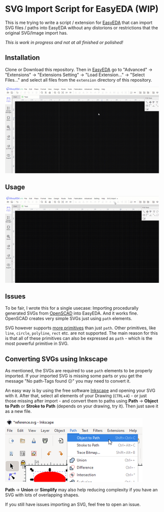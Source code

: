 SVG Import Script for EasyEDA (WIP)
===================================
This is me trying to write a script / extension for [EasyEDA](https://easyeda.com/editor) that can import SVG files / paths into EasyEDA without any distorions or restrictions that the original SVG/Image import has.

*This is work in progress and not at all finished or polished!*

Installation
------------
Clone or Download this repository. Then in [EasyEDA](https://easyeda.com/editor) go to "Advanced" -> "Extensions" -> "Extensions Setting" -> "Load Extension..." -> "Select Files..." and select all files from the `extension` directory of this repository.

<img src="images/EasyEDA-SVG-Install.gif" alt="Extension Installation" />

Usage
-----

<img src="images/EasyEDA-SVG-Demo.gif" alt="Demo" />

Issues
------
To be fair, I wrote this for a single usecase: Importing procedurally generated SVGs from [OpenSCAD](https://www.openscad.org/) into EasyEDA. And it works fine.
OpenSCAD creates very simple SVGs just using `path` elements.

SVG however supports [more primitives](https://developer.mozilla.org/en-US/docs/Web/SVG/Tutorial/Basic_Shapes) than just `path`. Other primitives, like `line`, `circle`, `polyline`, `rect` etc. are not supported. The main reason for this is that all of these primitives can also be expressed as `path` - which is the most powerful primitive in SVG.

Converting SVGs using Inkscape
------------------------------
As mentioned, the SVGs are required to use `path` elements to be properly imported. If your imported SVG is missing some parts or you get the message "No path-Tags found 😕" you may need to convert it.

An easy way is by using the free software [Inkscape](https://inkscape.org/) and opening your SVG with it. After that, select all elements of your Drawing (`CTRL`+`A`) - or just those missing after import - and convert them to paths using **Path** -> **Object to Path** or **Stroke to Path** (depends on your drawing, try it). Then just save it as a new file.

<img src="images/inkscape-path-menu.png" alt="Inkscape Path-Menu" />

**Path** -> **Union** or **Simplify** may also help reducing complexity if you have an SVG with lots of overlapping shapes.

If you still have issues importing an SVG, feel free to open an issue.